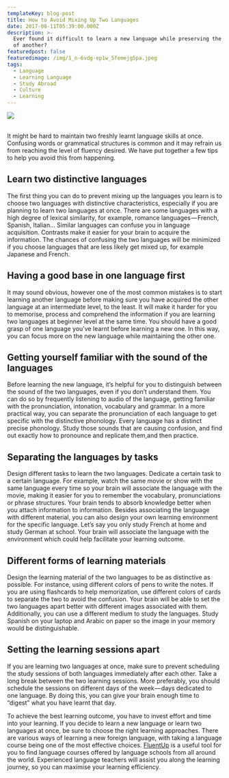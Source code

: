 ```yaml
---
templateKey: blog-post
title: How to Avoid Mixing Up Two Languages
date: 2017-08-11T05:39:00.000Z
description: >-
  Ever found it difficult to learn a new language while preserving the knowledge
  of another? 
featuredpost: false
featuredimage: /img/1_n-6vdg-ep1w_5femejg5pa.jpeg
tags:
  - Language
  - Learning Language
  - Study Abroad
  - Culture
  - Learning
---
```

![](/img/1_n-6vdg-ep1w_5femejg5pa.jpeg)

<br>It might be hard to maintain two freshly learnt language skills at once. Confusing words or grammatical structures is common and it may refrain us from reaching the level of fluency desired. We have put together a few tips to help you avoid this from happening.



## Learn two distinctive languages

The first thing you can do to prevent mixing up the languages you learn is to choose two languages with distinctive characteristics, especially if you are planning to learn two languages at once. There are some languages with a high degree of lexical similarity, for example, romance languages — French, Spanish, Italian… Similar languages can confuse you in language acquisition. Contrasts make it easier for your brain to acquire the information. The chances of confusing the two languages will be minimized if you choose languages that are less likely get mixed up, for example Japanese and French.



## Having a good base in one language first

It may sound obvious, however one of the most common mistakes is to start learning another language before making sure you have acquired the other language at an intermediate level, to the least. It will make it harder for you to memorise, process and comprehend the information if you are learning two languages at beginner level at the same time. You should have a good grasp of one language you’ve learnt before learning a new one. In this way, you can focus more on the new language while maintaining the other one.



## Getting yourself familiar with the sound of the languages

Before learning the new language, it’s helpful for you to distinguish between the sound of the two languages, even if you don’t understand them. You can do so by frequently listening to audio of the language, getting familiar with the pronunciation, intonation, vocabulary and grammar. In a more practical way, you can separate the pronunciation of each language to get specific with the distinctive phonology. Every language has a distinct precise phonology. Study those sounds that are causing confusion, and find out exactly how to pronounce and replicate them,and then practice.

## 

## Separating the languages by tasks

Design different tasks to learn the two languages. Dedicate a certain task to a certain language. For example, watch the same movie or show with the same language every time so your brain will associate the language with the movie, making it easier for you to remember the vocabulary, pronunciations or phrase structures. Your brain tends to absorb knowledge better when you attach information to information. Besides associating the language with different material, you can also design your own learning environment for the specific language. Let’s say you only study French at home and study German at school. Your brain will associate the language with the environment which could help facilitate your learning outcome.

## 

## Different forms of learning materials

Design the learning material of the two languages to be as distinctive as possible. For instance, using different colors of pens to write the notes. If you are using flashcards to help memorization, use different colors of cards to separate the two to avoid the confusion. Your brain will be able to set the two languages apart better with different images associated with them. Additionally, you can use a different medium to study the languages. Study Spanish on your laptop and Arabic on paper so the image in your memory would be distinguishable.



## Setting the learning sessions apart

If you are learning two languages at once, make sure to prevent scheduling the study sessions of both languages immediately after each other. Take a long break between the two learning sessions. More preferably, you should schedule the sessions on different days of the week — days dedicated to one language. By doing this, you can give your brain enough time to “digest” what you have learnt that day.



To achieve the best learning outcome, you have to invest effort and time into your learning. If you decide to learn a new language or learn two languages at once, be sure to choose the right learning approaches. There are various ways of learning a new foreign language, with taking a language course being one of the most effective choices. [FluentUp](https://fluentup.com/) is a useful tool for you to find language courses offered by language schools from all around the world. Experienced language teachers will assist you along the learning journey, so you can maximise your learning efficiency.
